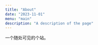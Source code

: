 ```yaml
---
title: "About"
date: "2023-11-01"
menu: "main"
description: "A description of the page"
---
```


一个随处可见的个站。